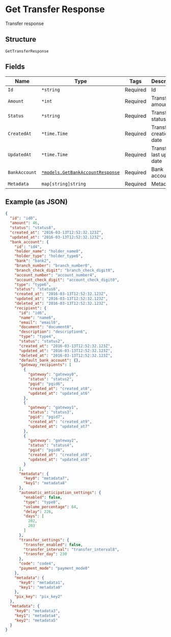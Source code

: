 
# Get Transfer Response

Transfer response

## Structure

`GetTransferResponse`

## Fields

| Name | Type | Tags | Description |
|  --- | --- | --- | --- |
| `Id` | `*string` | Required | Id |
| `Amount` | `*int` | Required | Transfer amount |
| `Status` | `*string` | Required | Transfer status |
| `CreatedAt` | `*time.Time` | Required | Transfer creation date |
| `UpdatedAt` | `*time.Time` | Required | Transfer last update date |
| `BankAccount` | [`*models.GetBankAccountResponse`](../../doc/models/get-bank-account-response.md) | Required | Bank account |
| `Metadata` | `map[string]string` | Required | Metadata |

## Example (as JSON)

```json
{
  "id": "id0",
  "amount": 46,
  "status": "status8",
  "created_at": "2016-03-13T12:52:32.123Z",
  "updated_at": "2016-03-13T12:52:32.123Z",
  "bank_account": {
    "id": "id4",
    "holder_name": "holder_name0",
    "holder_type": "holder_type6",
    "bank": "bank2",
    "branch_number": "branch_number0",
    "branch_check_digit": "branch_check_digit0",
    "account_number": "account_number4",
    "account_check_digit": "account_check_digit0",
    "type": "type6",
    "status": "status6",
    "created_at": "2016-03-13T12:52:32.123Z",
    "updated_at": "2016-03-13T12:52:32.123Z",
    "deleted_at": "2016-03-13T12:52:32.123Z",
    "recipient": {
      "id": "id6",
      "name": "name6",
      "email": "email0",
      "document": "document0",
      "description": "description6",
      "type": "type4",
      "status": "status2",
      "created_at": "2016-03-13T12:52:32.123Z",
      "updated_at": "2016-03-13T12:52:32.123Z",
      "deleted_at": "2016-03-13T12:52:32.123Z",
      "default_bank_account": {},
      "gateway_recipients": [
        {
          "gateway": "gateway0",
          "status": "status2",
          "pgid": "pgid6",
          "created_at": "created_at8",
          "updated_at": "updated_at6"
        },
        {
          "gateway": "gateway1",
          "status": "status3",
          "pgid": "pgid7",
          "created_at": "created_at9",
          "updated_at": "updated_at7"
        },
        {
          "gateway": "gateway2",
          "status": "status4",
          "pgid": "pgid8",
          "created_at": "created_at0",
          "updated_at": "updated_at8"
        }
      ],
      "metadata": {
        "key0": "metadata7",
        "key1": "metadata8"
      },
      "automatic_anticipation_settings": {
        "enabled": false,
        "type": "type0",
        "volume_percentage": 64,
        "delay": 226,
        "days": [
          202,
          203
        ]
      },
      "transfer_settings": {
        "transfer_enabled": false,
        "transfer_interval": "transfer_interval8",
        "transfer_day": 230
      },
      "code": "code4",
      "payment_mode": "payment_mode0"
    },
    "metadata": {
      "key0": "metadata1",
      "key1": "metadata0"
    },
    "pix_key": "pix_key2"
  },
  "metadata": {
    "key0": "metadata3",
    "key1": "metadata4",
    "key2": "metadata5"
  }
}
```

